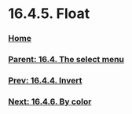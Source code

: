 # 16.4.5. Float

### [Home](./00-home.md)
### [Parent: 16.4. The select menu](./16-04-00-the-select-menu.md)
### [Prev: 16.4.4. Invert](./16-04-04-invert.md)
### [Next: 16.4.6. By color](./16-04-06-by-color.md)
